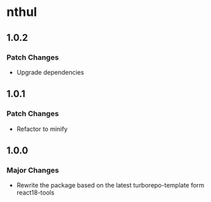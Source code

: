 # nthul

## 1.0.2

### Patch Changes

- Upgrade dependencies

## 1.0.1

### Patch Changes

- Refactor to minify

## 1.0.0

### Major Changes

- Rewrite the package based on the latest turborepo-template form react18-tools
